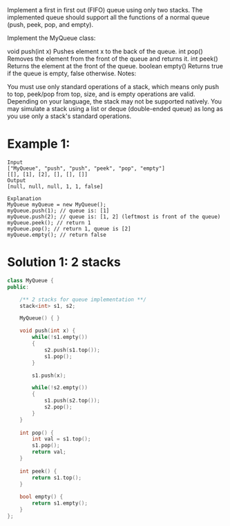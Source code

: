 Implement a first in first out (FIFO) queue using only two stacks. The implemented queue should support all the functions of a normal queue (push, peek, pop, and empty).

Implement the MyQueue class:

void push(int x) Pushes element x to the back of the queue.
int pop() Removes the element from the front of the queue and returns it.
int peek() Returns the element at the front of the queue.
boolean empty() Returns true if the queue is empty, false otherwise.
Notes:

You must use only standard operations of a stack, which means only push to top, peek/pop from top, size, and is empty operations are valid.
Depending on your language, the stack may not be supported natively.
You may simulate a stack using a list or deque (double-ended queue) as long as you use only a stack's standard operations.
 
# Example 1:
```
Input
["MyQueue", "push", "push", "peek", "pop", "empty"]
[[], [1], [2], [], [], []]
Output
[null, null, null, 1, 1, false]

Explanation
MyQueue myQueue = new MyQueue();
myQueue.push(1); // queue is: [1]
myQueue.push(2); // queue is: [1, 2] (leftmost is front of the queue)
myQueue.peek(); // return 1
myQueue.pop(); // return 1, queue is [2]
myQueue.empty(); // return false
```

# Solution 1: 2 stacks
```cpp
class MyQueue {
public:

    /** 2 stacks for queue implementation **/
    stack<int> s1, s2;

    MyQueue() { }

    void push(int x) {
        while(!s1.empty())
        {
            s2.push(s1.top());
            s1.pop();
        }

        s1.push(x);

        while(!s2.empty())
        {
            s1.push(s2.top());
            s2.pop();
        }
    }
    
    int pop() {
        int val = s1.top();
        s1.pop();
        return val;
    }
    
    int peek() {
        return s1.top();
    }
    
    bool empty() {
        return s1.empty();
    }
};
```


